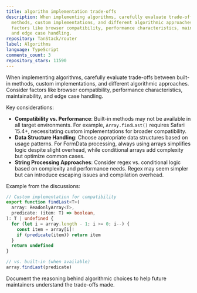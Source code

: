 ```yaml
---
title: algorithm implementation trade-offs
description: When implementing algorithms, carefully evaluate trade-offs between built-in
  methods, custom implementations, and different algorithmic approaches. Consider
  factors like browser compatibility, performance characteristics, maintainability,
  and edge case handling.
repository: TanStack/router
label: Algorithms
language: TypeScript
comments_count: 3
repository_stars: 11590
---
```


When implementing algorithms, carefully evaluate trade-offs between built-in methods, custom implementations, and different algorithmic approaches. Consider factors like browser compatibility, performance characteristics, maintainability, and edge case handling.

Key considerations:
- **Compatibility vs. Performance**: Built-in methods may not be available in all target environments. For example, `Array.findLast()` requires Safari 15.4+, necessitating custom implementations for broader compatibility.
- **Data Structure Handling**: Choose appropriate data structures based on usage patterns. For FormData processing, always using arrays simplifies logic despite slight overhead, while conditional arrays add complexity but optimize common cases.
- **String Processing Approaches**: Consider regex vs. conditional logic based on complexity and performance needs. Regex may seem simpler but can introduce escaping issues and compilation overhead.

Example from the discussions:
```typescript
// Custom implementation for compatibility
export function findLast<T>(
  array: ReadonlyArray<T>,
  predicate: (item: T) => boolean,
): T | undefined {
  for (let i = array.length - 1; i >= 0; i--) {
    const item = array[i]!
    if (predicate(item)) return item
  }
  return undefined
}

// vs. built-in (when available)
array.findLast(predicate)
```

Document the reasoning behind algorithmic choices to help future maintainers understand the trade-offs made.